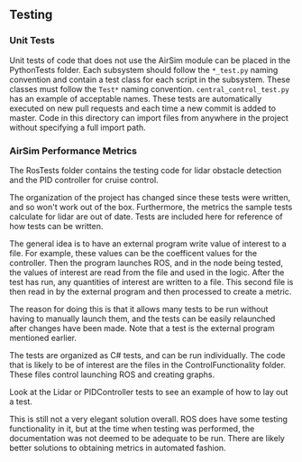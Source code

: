 ## Testing

### Unit Tests

Unit tests of code that does not use the AirSim module can be placed in the PythonTests folder. Each subsystem should follow
the `*_test.py` naming convention and contain a test class for each script in the subsystem. These classes must follow the
`Test*` naming convention. `central_control_test.py` has an example of acceptable names. These tests are automatically executed
on new pull requests and each time a new commit is added to master. Code in this directory can import files from anywhere
in the project without specifying a full import path.

### AirSim Performance Metrics

The RosTests folder contains the testing code for lidar obstacle detection and the PID controller for cruise control.

The organization of the project has changed since these tests were written, and so won't work out of the box. Furthermore,
the metrics the sample tests calculate for lidar are out of date. Tests are included here for reference 
of how tests can be written.

The general idea is to have an external program write value of interest to a file. For example, these values can
be the coefficent values for the controller. Then the program launches ROS, and in the node being tested, the
values of interest are read from the file and used in the logic. After the test has run, any quantities of interest
are written to a file. This second file is then read in by the external program and then processed to create a metric.

The reason for doing this is that it allows many tests to be run without having to manually launch them, and the 
tests can be easily relaunched after changes have been made. Note that a test is the external program mentioned earlier.

The tests are organized as C# tests, and can be run individually. The code that is likely to be of interest
are the files in the ControlFunctionality folder. These files control launching ROS and creating graphs.

Look at the Lidar or PIDController tests to see an example of how to lay out a test.

This is still not a very elegant solution overall. ROS does have some testing functionality in it, but at the
time when testing was performed, the documentation was not deemed to be adequate to be run. There are likely better
solutions to obtaining metrics in automated fashion.
